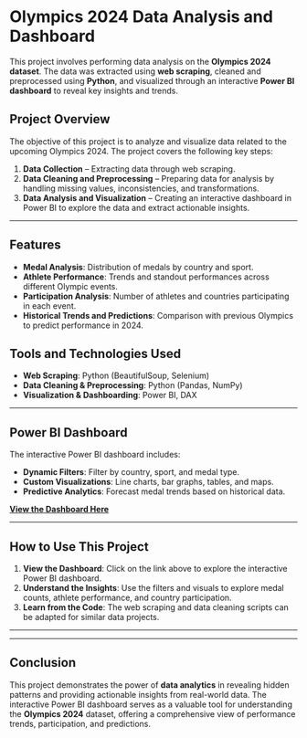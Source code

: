 # **Olympics 2024 Data Analysis and Dashboard**  
This project involves performing data analysis on the **Olympics 2024 dataset**. The data was extracted using **web scraping**, cleaned and preprocessed using **Python**, and visualized through an interactive **Power BI dashboard** to reveal key insights and trends.

## **Project Overview**  
The objective of this project is to analyze and visualize data related to the upcoming Olympics 2024. The project covers the following key steps:  
1. **Data Collection** – Extracting data through web scraping.  
2. **Data Cleaning and Preprocessing** – Preparing data for analysis by handling missing values, inconsistencies, and transformations.  
3. **Data Analysis and Visualization** – Creating an interactive dashboard in Power BI to explore the data and extract actionable insights.

---

## **Features**  
- **Medal Analysis**: Distribution of medals by country and sport.  
- **Athlete Performance**: Trends and standout performances across different Olympic events.  
- **Participation Analysis**: Number of athletes and countries participating in each event.  
- **Historical Trends and Predictions**: Comparison with previous Olympics to predict performance in 2024.  

## **Tools and Technologies Used**  
- **Web Scraping**: Python (BeautifulSoup, Selenium)  
- **Data Cleaning & Preprocessing**: Python (Pandas, NumPy)  
- **Visualization & Dashboarding**: Power BI, DAX  

---

## **Power BI Dashboard**  
The interactive Power BI dashboard includes:  
- **Dynamic Filters**: Filter by country, sport, and medal type.  
- **Custom Visualizations**: Line charts, bar graphs, tables, and maps.  
- **Predictive Analytics**: Forecast medal trends based on historical data.  

**[View the Dashboard Here](https://app.powerbi.com/view?r=eyJrIjoiZTQ5YTExZmEtMzAzMy00NWE5LTg3YjAtNGIwNjQ0ZGYyNjg3IiwidCI6IjY5Yjk2MzlkLTBlYzQtNDNkMy04MWE3LWJkNjk0YWM5MmQ0ZiJ9)**  

---

## **How to Use This Project**  
1. **View the Dashboard**: Click on the link above to explore the interactive Power BI dashboard.  
2. **Understand the Insights**: Use the filters and visuals to explore medal counts, athlete performance, and country participation.  
3. **Learn from the Code**: The web scraping and data cleaning scripts can be adapted for similar data projects.

---

---

## **Conclusion**  
This project demonstrates the power of **data analytics** in revealing hidden patterns and providing actionable insights from real-world data. The interactive Power BI dashboard serves as a valuable tool for understanding the **Olympics 2024** dataset, offering a comprehensive view of performance trends, participation, and predictions.  
